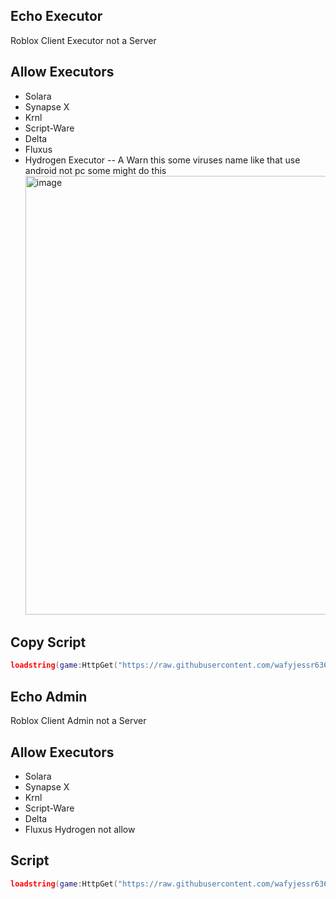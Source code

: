 ## Echo Executor
Roblox Client Executor not a Server

## Allow Executors
* Solara
* Synapse X
* Krnl
* Script-Ware
* Delta
* Fluxus
* Hydrogen Executor -- A Warn this some viruses name like that use android not pc some might do this
  <img width="1365" height="702" alt="image" src="https://github.com/user-attachments/assets/fadfeb7c-b418-4c21-a0a3-2326b32a079c" />

## Copy Script
````lua
loadstring(game:HttpGet("https://raw.githubusercontent.com/wafyjessr6362/EchoExecutor/main/Echo%20Executor.lua"))()
````
## Echo Admin
Roblox Client Admin not a Server

## Allow Executors
* Solara
* Synapse X
* Krnl
* Script-Ware
* Delta
* Fluxus
  Hydrogen not allow

## Script
````lua
loadstring(game:HttpGet("https://raw.githubusercontent.com/wafyjessr6362/EchoExecutor/refs/heads/main/Echo%20Admin.txt))()
````
